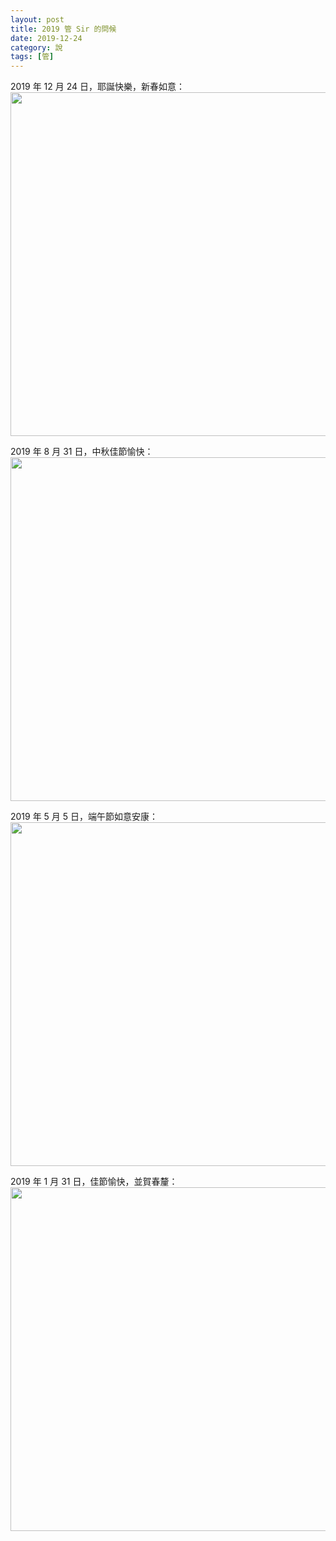 ```yaml
---
layout: post
title: 2019 管 Sir 的問候
date: 2019-12-24
category: 說
tags: [管]
---
```


2019 年 12 月 24 日，耶誕快樂，新春如意：
<img src="/blog/assets/images/2019/card1224.jpg" style="width:550px"/>

<!--more-->

2019 年 8 月 31 日，中秋佳節愉快：
<img src="/blog/assets/images/2019/card0831.jpg" style="width:550px"/>

2019 年 5 月 5 日，端午節如意安康：
<img src="/blog/assets/images/2019/card0505.jpg" style="width:550px"/>

2019 年 1 月 31 日，佳節愉快，並賀春釐：
<img src="/blog/assets/images/2019/card0131.jpg" style="width:550px"/>
